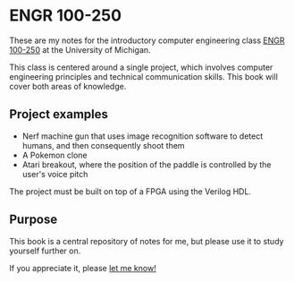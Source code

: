 ENGR 100-250
============

These are my notes for the introductory computer engineering class [ENGR 100-250](http://web.eecs.umich.edu/~pmchen/engr100/) at the University of Michigan.

This class is centered around a single project, which involves computer engineering principles and technical communication skills. This book will cover both areas of knowledge.

Project examples
----------------
* Nerf machine gun that uses image recognition software to detect humans, and then consequently shoot them
* A Pokemon clone
* Atari breakout, where the position of the paddle is controlled by the user's voice pitch

The project must be built on top of a FPGA using the Verilog HDL.

Purpose
-------

This book is a central repository of notes for me, but please use it to study yourself further on.

If you appreciate it, please [let me know!](mailto:stevenschmatz@gmail.com)
